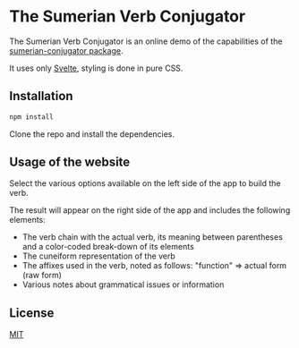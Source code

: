 # The Sumerian Verb Conjugator

The Sumerian Verb Conjugator is an online demo of the capabilities of the [sumerian-conjugator package](https://github.com/claudebarde/ModernSumerianVerbConjugator).

It uses only [Svelte](https://svelte.dev/), styling is done in pure CSS.

## Installation

```bash
npm install
```

Clone the repo and install the dependencies.

## Usage of the website

Select the various options available on the left side of the app to build the verb.

The result will appear on the right side of the app and includes the following elements:

- The verb chain with the actual verb, its meaning between parentheses and a color-coded break-down of its elements
- The cuneiform representation of the verb
- The affixes used in the verb, noted as follows: "function" => actual form (raw form)
- Various notes about grammatical issues or information

## License

[MIT](https://choosealicense.com/licenses/mit/)
